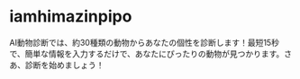# iamhimazinpipo
AI動物診断では、約30種類の動物からあなたの個性を診断します！最短15秒で、簡単な情報を入力するだけで、あなたにぴったりの動物が見つかります。さあ、診断を始めましょう！

